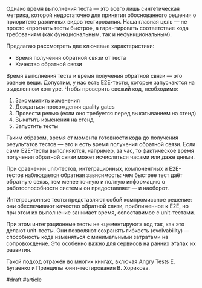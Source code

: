 Однако время выполнения теста — это всего лишь синтетическая метрика, которой недостаточно для принятия обоснованного 
решения о приоритете различных видов тестирования. Наша главная цель — не просто «прогнать тесты быстро», а 
гарантировать соответствие кода требованиям (как функциональным, так и нефункциональным).

Предлагаю рассмотреть две ключевые характеристики:
- Время получения обратной связи от теста
- Качество обратной связи

Время выполнения теста и время получения обратной связи — это разные вещи. Допустим, у нас есть E2E-тесты, которые 
запускаются на выделенном контуре. Чтобы проверить свежий код, необходимо:
1. Закоммитить изменения
2. Дождаться прохождения quality gates
3. Провести ревью (если оно требуется перед выкатыванием на стенд)
4. Выкатить изменения на стенд
5. Запустить тесты

Таким образом, время от момента готовности кода до получения результатов тестов — это и есть время получения обратной 
связи. Если сами E2E-тесты выполняются, например, за час, то фактическое время получения обратной связи может исчисляться 
часами или даже днями.

При сравнении unit-тестов, интеграционных, компонентных и E2E-тестов наблюдается обратная зависимость: чем быстрее тест 
даёт обратную связь, тем менее точную и полную информацию о работоспособности системы он предоставляет — и наоборот.

Интеграционные тесты представляют собой компромиссное решение: они обеспечивают качество обратной связи, приближенное к 
E2E, но при этом их выполнение занимает время, сопоставимое с unit-тестами.

При этом интеграционные тесты не «цементируют» код так, как это делают unit-тесты. Они позволяют сохранять гибкость 
(evolvability) — способность кода изменяться с минимальными затратами на сопровождение. Это особенно важно для сервисов 
на ранних этапах их развития.

Такой подход отражён во многих книгах, включая Angry Tests Е. Бугаенко и Принципы юнит-тестирования В. Хорикова.

#draft #article